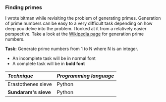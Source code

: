 ### Finding primes
I wrote bitman while revisiting the problem of generating primes. Generation of prime numbers can be easy to a very difficult task depending on how deep you delve into the problem. I looked at it from a relatively easier perspective. Take a look at the [Wikipedia page](https://en.wikipedia.org/wiki/Generation_of_primes) for generation prime numbers. 

**Task:** Generate prime numbers from 1 to N where N is an integer.
 
* An incomplete task will be in normal font
* A complete task will be in **bold font**

|*Technique*|*Programming language*|
|:----------|:------------------------|
|Erastothenes sieve|Python|
|**Sundaram's sieve**|Python|
